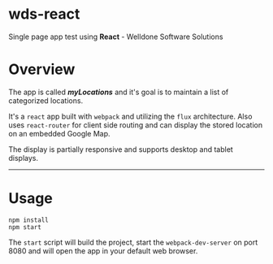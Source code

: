 # wds-react
Single page app test using **React** - Welldone Software Solutions

# Overview
The app is called __*myLocations*__ and it's goal is to maintain a list of categorized locations.

It's a `react` app built with `webpack` and utilizing the `flux` architecture.
Also uses `react-router` for client side routing and can display the stored location on an embedded Google Map.

The display is partially responsive and supports desktop and tablet displays.

---
# Usage
```
npm install
npm start
```
The `start` script will build the project, start the `webpack-dev-server` on port 8080 and will open the app in your default web browser.
